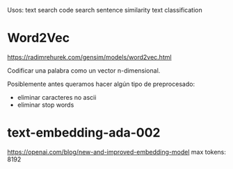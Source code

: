 Usos:
text search
code search
sentence similarity
text classification


# Word2Vec
https://radimrehurek.com/gensim/models/word2vec.html

Codificar una palabra como un vector n-dimensional.

Posiblemente antes queramos hacer algún tipo de preprocesado:
 - eliminar caracteres no ascii
 - eliminar stop words



# text-embedding-ada-002
https://openai.com/blog/new-and-improved-embedding-model
max tokens: 8192
